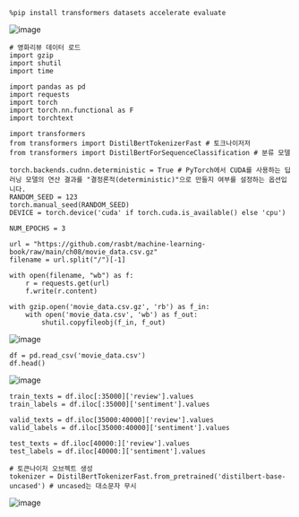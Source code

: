 
```
%pip install transformers datasets accelerate evaluate
```
![image](https://github.com/user-attachments/assets/6c490665-c112-46e3-a40c-6ced8a19c902)

```
# 영화리뷰 데이터 로드
import gzip
import shutil
import time

import pandas as pd
import requests
import torch
import torch.nn.functional as F
import torchtext

import transformers
from transformers import DistilBertTokenizerFast # 토크나이저저
from transformers import DistilBertForSequenceClassification # 분류 모델
```
```
torch.backends.cudnn.deterministic = True # PyTorch에서 CUDA를 사용하는 딥러닝 모델의 연산 결과를 "결정론적(deterministic)"으로 만들지 여부를 설정하는 옵션입니다.
RANDOM_SEED = 123
torch.manual_seed(RANDOM_SEED)
DEVICE = torch.device('cuda' if torch.cuda.is_available() else 'cpu')

NUM_EPOCHS = 3
```
```
url = "https://github.com/rasbt/machine-learning-book/raw/main/ch08/movie_data.csv.gz"
filename = url.split("/")[-1]

with open(filename, "wb") as f:
    r = requests.get(url)
    f.write(r.content)

with gzip.open('movie_data.csv.gz', 'rb') as f_in:
    with open('movie_data.csv', 'wb') as f_out:
        shutil.copyfileobj(f_in, f_out)
```
![image](https://github.com/user-attachments/assets/63b0155f-5313-4632-86bd-70826cfb5ef4)

```
df = pd.read_csv('movie_data.csv')
df.head()
```
![image](https://github.com/user-attachments/assets/068a2527-ac30-4cec-b555-f557f8f418bf)

```
train_texts = df.iloc[:35000]['review'].values
train_labels = df.iloc[:35000]['sentiment'].values

valid_texts = df.iloc[35000:40000]['review'].values
valid_labels = df.iloc[35000:40000]['sentiment'].values

test_texts = df.iloc[40000:]['review'].values
test_labels = df.iloc[40000:]['sentiment'].values
```
```
# 토큰나이저 오브젝트 생성
tokenizer = DistilBertTokenizerFast.from_pretrained('distilbert-base-uncased') # uncased는 대소문자 무시
```
![image](https://github.com/user-attachments/assets/d7105f2f-890a-4ddd-a56e-f2611251b8e2)


